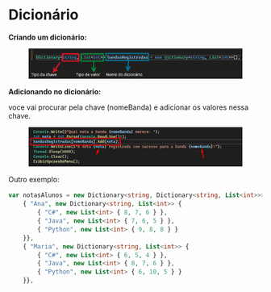 # Dicionário

**Criando um dicionário:**

<div data-full-width="true">

<figure><img src=".gitbook/assets/image (17).png" alt=""><figcaption></figcaption></figure>

</div>



**Adicionando no dicionário:**&#x20;

voce vai procurar pela chave (nomeBanda) e adicionar os valores nessa chave.&#x20;

<figure><img src=".gitbook/assets/image (2) (1) (1) (1) (1).png" alt=""><figcaption></figcaption></figure>

Outro exemplo:

```php
var notasAlunos = new Dictionary<string, Dictionary<string, List<int>>> {
    { "Ana", new Dictionary<string, List<int>> {
        { "C#", new List<int> { 8, 7, 6 } },
        { "Java", new List<int> { 7, 6, 5 } },
        { "Python", new List<int> { 9, 8, 8 } }
    }},
    { "Maria", new Dictionary<string, List<int>> {
        { "C#", new List<int> { 6, 5, 4 } },
        { "Java", new List<int> { 8, 7, 6 } },
        { "Python", new List<int> { 6, 10, 5 } }
    }},
```
